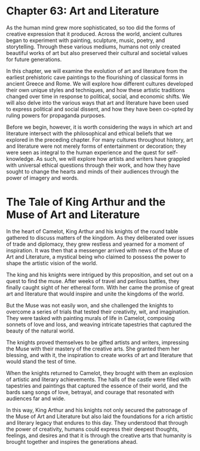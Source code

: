 # Chapter 63: Art and Literature

As the human mind grew more sophisticated, so too did the forms of creative expression that it produced. Across the world, ancient cultures began to experiment with painting, sculpture, music, poetry, and storytelling. Through these various mediums, humans not only created beautiful works of art but also preserved their cultural and societal values for future generations.

In this chapter, we will examine the evolution of art and literature from the earliest prehistoric cave paintings to the flourishing of classical forms in ancient Greece and Rome. We will explore how different cultures developed their own unique styles and techniques, and how these artistic traditions changed over time in response to political, social, and economic shifts. We will also delve into the various ways that art and literature have been used to express political and social dissent, and how they have been co-opted by ruling powers for propaganda purposes.

Before we begin, however, it is worth considering the ways in which art and literature intersect with the philosophical and ethical beliefs that we explored in the preceding chapter. For many cultures throughout history, art and literature were not merely forms of entertainment or decoration; they were seen as integral to the human experience and the quest for self-knowledge. As such, we will explore how artists and writers have grappled with universal ethical questions through their work, and how they have sought to change the hearts and minds of their audiences through the power of imagery and words.
# The Tale of King Arthur and the Muse of Art and Literature

In the heart of Camelot, King Arthur and his knights of the round table gathered to discuss matters of the kingdom. As they deliberated over issues of trade and diplomacy, they grew restless and yearned for a moment of inspiration. It was then that a messenger arrived with news of the Muse of Art and Literature, a mystical being who claimed to possess the power to shape the artistic vision of the world.

The king and his knights were intrigued by this proposition, and set out on a quest to find the muse. After weeks of travel and perilous battles, they finally caught sight of her ethereal form. With her came the promise of great art and literature that would inspire and unite the kingdoms of the world.

But the Muse was not easily won, and she challenged the knights to overcome a series of trials that tested their creativity, wit, and imagination. They were tasked with painting murals of life in Camelot, composing sonnets of love and loss, and weaving intricate tapestries that captured the beauty of the natural world.

The knights proved themselves to be gifted artists and writers, impressing the Muse with their mastery of the creative arts. She granted them her blessing, and with it, the inspiration to create works of art and literature that would stand the test of time.

When the knights returned to Camelot, they brought with them an explosion of artistic and literary achievements. The halls of the castle were filled with tapestries and paintings that captured the essence of their world, and the bards sang songs of love, betrayal, and courage that resonated with audiences far and wide.

In this way, King Arthur and his knights not only secured the patronage of the Muse of Art and Literature but also laid the foundations for a rich artistic and literary legacy that endures to this day. They understood that through the power of creativity, humans could express their deepest thoughts, feelings, and desires and that it is through the creative arts that humanity is brought together and inspires the generations ahead.